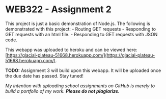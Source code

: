 # WEB322 - Assignment 2

This project is just a basic demonstration of Node.js.
The following is demonstrated with this project:
    - Routing GET requests
    - Responding to GET requests with an html file.
    - Responding to GET requests with JSON code.

This webapp was uploaded to heroku and can be viewed here: [https://glacial-plateau-51668.herokuapp.com/](https://glacial-plateau-51668.herokuapp.com/).

**TODO:** Assignment 3 will build upon this webapp. It will be uploaded once the due date has passed. Stay tuned!

*My intention with uploading school assignments on GitHub is merely to build a portfolio of my work.* **_Please do not plagiarize._**